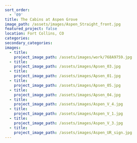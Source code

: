 ```yaml
---
sort_order:
  - '09'
title: The Cabins at Aspen Grove
image_path: /assets/images/Aspen_Straight_front.jpg
featured_project: false
location: Fort Collins, CO
categories:
secondary_categories:
images:
  - title:
    project_image_path: /assets/images/work/768A9759.jpg
  - title:
    project_image_path: /assets/images/Apsen_03.jpg
  - title:
    project_image_path: /assets/images/Apsen_01.jpg
  - title:
    project_image_path: /assets/images/Apsen_05.jpg
  - title:
    project_image_path: /assets/images/Apsen_04.jpg
  - title:
    project_image_path: /assets/images/Aspen_V_4.jpg
  - title:
    project_image_path: /assets/images/Aspen_V_1.jpg
  - title:
    project_image_path: /assets/images/Aspen_V_3.jpg
  - title:
    project_image_path: /assets/images/Aspen_UR_sign.jpg
---
```


